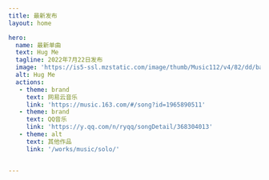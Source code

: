 ```yaml
---
title: 最新发布
layout: home

hero:
  name: 最新单曲
  text: Hug Me
  tagline: 2022年7月22日发布
  image: 'https://is5-ssl.mzstatic.com/image/thumb/Music112/v4/82/dd/ba/82ddbad2-4e13-e5e9-77b7-dfe748271d92/cover.jpg/3000x3000bb.jpg'
  alt: Hug Me
  actions:
   - theme: brand
     text: 网易云音乐
     link: 'https://music.163.com/#/song?id=1965890511'
   - theme: brand
     text: QQ音乐
     link: 'https://y.qq.com/n/ryqq/songDetail/368304013'
   - theme: alt
     text: 其他作品
     link: '/works/music/solo/'


---
```

<script setup>
import { VPTeamMembers } from 'vitepress/theme'

const members = [
  {
    avatar: 'https://is3-ssl.mzstatic.com/image/thumb/Music126/v4/c0/4e/4d/c04e4dbb-0ea2-71eb-b2c4-e9efb551c8b4/cover.jpg/600x600bb.jpg',
    name: '迷 - LP',
    title: '2021年4月13日发布',
    links: [
      { icon: 'cloudmusic', link: 'https://music.163.com/?from=itab#/album?id=125942359' },
    ],
    desc: '解构关于音乐的未知集合',
  },
  {
    avatar: 'https://is5-ssl.mzstatic.com/image/thumb/Music114/v4/f4/5a/fc/f45afc2e-e19e-b4c5-f078-9da7a6181fb3/cover.jpg/600x600bb.jpg',
    name: '情人 - 单曲',
    title: '2020年5月24日发布',
    links: [
      { icon: 'cloudmusic', link: 'https://music.163.com/?from=itab#/song?id=1450574147' },
    ],
    desc: 'Be my lover…',
  },
  {
    avatar: 'https://is2-ssl.mzstatic.com/image/thumb/Music113/v4/16/6c/4a/166c4a2c-24bc-d348-e02e-1f1bf0ee6db7/cover.jpg/600x600bb.jpg',
    name: 'Home - 单曲',
    title: '2020年4月9日发布',
    links: [
      { icon: 'cloudmusic', link: 'https://music.163.com/?from=itab#/song?id=1438865460' },
    ],
    desc: '希望与爱，从未离开',
  },
]
</script>

<VPTeamMembers size="medium" :members="members" />



<style>
:root {
  --vp-home-hero-name-color: transparent;
  --vp-home-hero-name-background: -webkit-linear-gradient(120deg, #fc0503, #ffa1a1);
}
</style>
